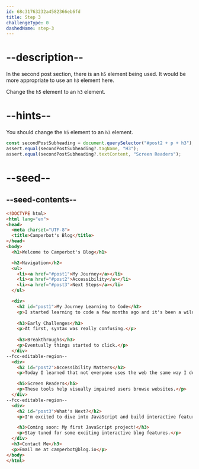 ```yaml
---
id: 68c31763232a4582366eb6fd
title: Step 3
challengeType: 0
dashedName: step-3
---
```


# --description--

In the second post section, there is an `h5` element being used. It would be more appropriate to use an `h3` element here. 

Change the `h5` element to an `h3` element.

# --hints--

You should change the `h5` element to an `h3` element.

```js
const secondPostSubheading = document.querySelector("#post2 + p + h3");
assert.equal(secondPostSubheading?.tagName, "H3");
assert.equal(secondPostSubheading?.textContent, "Screen Readers");
```

# --seed--

## --seed-contents--

```html
<!DOCTYPE html>
<html lang="en">
<head>
  <meta charset="UTF-8">
  <title>Camperbot's Blog</title>
</head>
<body>
  <h1>Welcome to Camperbot's Blog</h1>

  <h2>Navigation</h2>
  <ul>
    <li><a href="#post1">My Journey</a></li>
    <li><a href="#post2">Accessibility</a></li>
    <li><a href="#post3">Next Steps</a></li>
  </ul>

  <div>
    <h2 id="post1">My Journey Learning to Code</h2>
    <p>I started learning to code a few months ago and it's been a wild ride!</p>
    
    <h3>Early Challenges</h3>
    <p>At first, syntax was really confusing.</p>
    
    <h3>Breakthroughs</h3>
    <p>Eventually things started to click.</p>
  </div>
--fcc-editable-region--
  <div>
    <h2 id="post2">Accessibility Matters</h2>
    <p>Today I learned that not everyone uses the web the same way I do.</p>

    <h5>Screen Readers</h5>
    <p>These tools help visually impaired users browse websites.</p>
  </div>
--fcc-editable-region--
  <div>
    <h2 id="post3">What's Next?</h2>
    <p>I'm excited to dive into JavaScript and build interactive features!</p>

    <h3>Coming soon: My first JavaScript project!</h3>
    <p>Stay tuned for some exciting interactive blog features.</p>
  </div>
  <h3>Contact Me</h3>
  <p>Email me at camperbot@blog.io</p>
</body>
</html>
```

